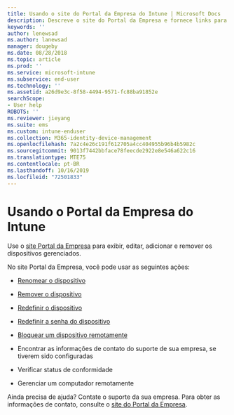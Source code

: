 ```yaml
---
title: Usando o site do Portal da Empresa do Intune | Microsoft Docs
description: Descreve o site do Portal da Empresa e fornece links para as etapas de tarefas que os usuários finais podem realizar no site
keywords: ''
author: lenewsad
ms.author: lanewsad
manager: dougeby
ms.date: 08/28/2018
ms.topic: article
ms.prod: ''
ms.service: microsoft-intune
ms.subservice: end-user
ms.technology: ''
ms.assetid: a26d9e3c-8f58-4494-9571-fc88ba91852e
searchScope:
- User help
ROBOTS: ''
ms.reviewer: jieyang
ms.suite: ems
ms.custom: intune-enduser
ms.collection: M365-identity-device-management
ms.openlocfilehash: 7a2c4e26c191f612705a4cc404955b96b4b5982c
ms.sourcegitcommit: 9013f7442bbface78feecde2922e8e546a622c16
ms.translationtype: MTE75
ms.contentlocale: pt-BR
ms.lasthandoff: 10/16/2019
ms.locfileid: "72501833"
---
```

# <a name="using-the-intune-company-portal-website"></a>Usando o Portal da Empresa do Intune
Use o [site Portal da Empresa](https://portal.manage.microsoft.com) para exibir, editar, adicionar e remover os dispositivos gerenciados.

No site Portal da Empresa, você pode usar as seguintes ações:

- [Renomear o dispositivo](rename-your-device-cpwebsite.md)

- [Remover o dispositivo](remove-your-device-cpwebsite.md)

- [Redefinir o dispositivo](reset-erase-your-device-cpwebsite.md)

- [Redefinir a senha do dispositivo](reset-your-passcode-cpwebsite.md)

- [Bloquear um dispositivo remotamente](remote-lock-your-device-cpwebsite.md)

- Encontrar as informações de contato do suporte de sua empresa, se tiverem sido configuradas

- Verificar status de conformidade

- Gerenciar um computador remotamente

Ainda precisa de ajuda? Contate o suporte da sua empresa. Para obter as informações de contato, consulte o [site do Portal da Empresa](https://go.microsoft.com/fwlink/?linkid=2010980).
